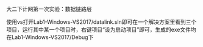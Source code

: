 大二下计网第一次实验：数据链路层

使用vs打开Lab1-Windows-VS2017/datalink.sln即可在一个解决方案里看到三个项目，运行其中某一个项目时，右键项目“设为启动项目”即可，生成的exe文件均在Lab1-Windows-VS2017/Debug下
